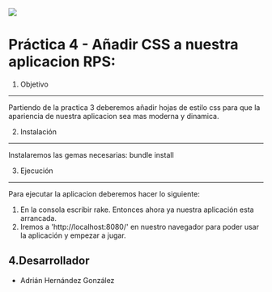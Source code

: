 ![](http://i1296.photobucket.com/albums/ag1/adrihg89/Piedra_papel_tijeras_zpsf31ae8ab.jpg)

Práctica 4 - Añadir CSS a nuestra aplicacion RPS:
===========
 
1. Objetivo
-----------

Partiendo de la practica 3 deberemos añadir hojas de estilo css para que la apariencia de nuestra aplicacion sea mas moderna y dinamica.


2. Instalación
--------------

Instalaremos las gemas necesarias: bundle install

3. Ejecución
------------

Para ejecutar la aplicacion deberemos hacer lo siguiente:

1. En la consola escribir rake. Entonces ahora ya nuestra aplicación esta arrancada.
2. Iremos a 'http://localhost:8080/' en nuestro navegador para poder usar la aplicación y empezar a jugar.

4.Desarrollador
---------------

* Adrián Hernández González
